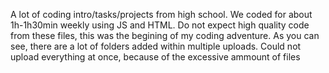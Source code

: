 A lot of coding intro/tasks/projects from high school. We coded for about 1h-1h30min weekly using JS and HTML. 
Do not expect high quality code from these files, this was the begining of my coding adventure. 
As you can see, there are a lot of folders added within multiple uploads. Could not upload everything at once, because of the excessive ammount of files
